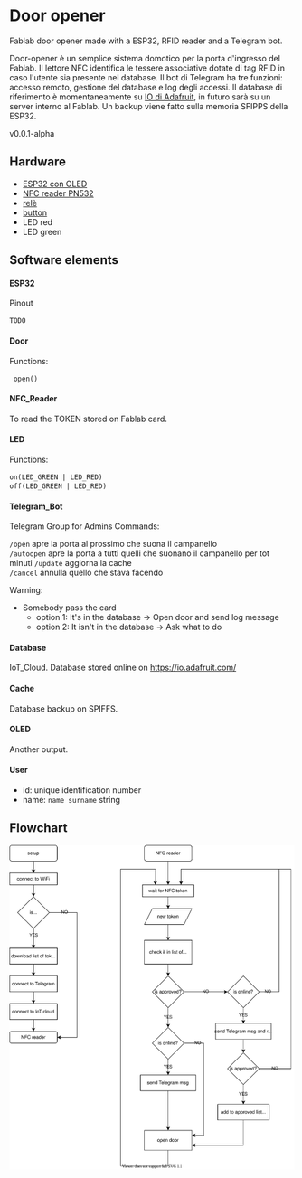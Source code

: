 # Door opener
Fablab door opener made with a ESP32, RFID reader and a Telegram bot.

Door-opener è un semplice sistema domotico per la porta d'ingresso del Fablab.
Il lettore NFC identifica le tessere associative dotate di tag RFID in caso l'utente sia presente nel database.
Il bot di Telegram ha tre funzioni: accesso remoto, gestione del database e log degli accessi.
Il database di riferimento è momentaneamente su [IO di Adafruit](https://io.adafruit.com/), in futuro sarà su un server interno al Fablab. Un backup viene fatto sulla memoria SFIPPS della ESP32.


v0.0.1-alpha

## Hardware
- [ESP32 con OLED](https://www.amazon.it/ILS-Arduino-Bluetooth-ESP-32S-ESP8266/dp/B0769HNFTP/)
- [NFC reader PN532](https://www.amazon.it/ICQUANZX-Communication-Arduino-Raspberry-Android/dp/B07VT431QZ/)
- [relè](https://www.amazon.it/ARCELI-KY-019-Channel-Module-arduino/dp/B07BVXT1ZK/)
- [button](https://www.amazon.it/Coolais-interruttore-momentaneo-impermeabile-confezione/dp/B07L4LSXNR)
- LED red
- LED green

## Software elements
#### ESP32
Pinout 

    TODO
#### Door
Functions:

     open()
#### NFC_Reader
To read the TOKEN stored on Fablab card.

#### LED 
Functions:

    on(LED_GREEN | LED_RED)
    off(LED_GREEN | LED_RED)

#### Telegram_Bot
Telegram Group for Admins
Commands:

`/open`  apre la porta al prossimo che suona il campanello    
`/autoopen` apre la porta a tutti quelli che suonano il campanello per tot minuti
`/update` aggiorna la cache    
`/cancel` annulla quello che stava facendo


Warning:
- Somebody pass the card
    - option 1: It's in the database -> Open door and send log message
    - option 2: It isn't in the database -> Ask what to do 

#### Database
IoT_Cloud. Database stored online on https://io.adafruit.com/

#### Cache
Database backup on SPIFFS.

#### OLED
Another output.

#### User
- id: unique identification number   
- name: `name surname` string

## Flowchart

![Flowchart](docs/flowchart.svg)